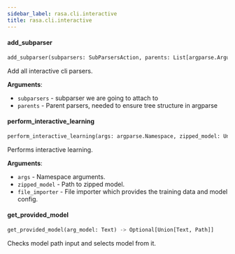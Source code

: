 ```yaml
---
sidebar_label: rasa.cli.interactive
title: rasa.cli.interactive
---
```

#### add\_subparser

```python
add_subparser(subparsers: SubParsersAction, parents: List[argparse.ArgumentParser]) -> None
```

Add all interactive cli parsers.

**Arguments**:

- `subparsers` - subparser we are going to attach to
- `parents` - Parent parsers, needed to ensure tree structure in argparse

#### perform\_interactive\_learning

```python
perform_interactive_learning(args: argparse.Namespace, zipped_model: Union[Text, "Path"], file_importer: TrainingDataImporter) -> None
```

Performs interactive learning.

**Arguments**:

- `args` - Namespace arguments.
- `zipped_model` - Path to zipped model.
- `file_importer` - File importer which provides the training data and model config.

#### get\_provided\_model

```python
get_provided_model(arg_model: Text) -> Optional[Union[Text, Path]]
```

Checks model path input and selects model from it.

